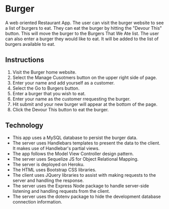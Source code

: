 # Burger
A web oriented Restaurant App. The user can visit the burger website to see a list of burgers to eat. They can eat the burger by hitting the "Devour This" button. This will move the burger to the Burgers That We Ate list. The user can also enter a burger they would like to eat. It will be added to the list of burgers available to eat. 

## Instructions
1. Visit the Burger home website. 
2. Select the Manage Cusotmers button on the upper right side of page.
3. Enter your name and add yourself as a customer.
4. Select the Go to Burgers button.
5. Enter a burger that you wish to eat.
6. Enter your name as the customer rrequesting the burger.
7. Hit submit and your new burger will appear at the bottom of the page.
8. Click the Devour This button to eat the burger.

## Technology
* This app uses a MySQL database to persist the burger data.
* The server uses Handlebars templates to present the data to the client. It makes use of Handlebar's partial views. 
* The app follows the Model View Controller design pattern.
* The server uses  Sequelize JS for Object Relational Mapping.
* The server is deployed on Heroku.
* The HTML uses Bootstrap CSS libraries.
* The client uses JQuery libraries to assist with making requests to the server and handling the response.
* The server uses the Express Node package to handle server-side listening and handling requests from the client.
* The server uses the dotenv package to hide the development database connection information.




